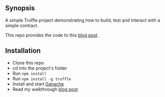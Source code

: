 ## Synopsis

A simple Truffle project demonstrating how to build, test and interact with a simple contract.

This repo provides the code to this [blog post](http://codebyz.com/make-the-leap-from-webapps-to-dapps/).

## Installation

* Clone this repo
* cd into the project's folder
* Run `npm install`
* Run `npm install -g truffle`
* Install and start [Ganache](https://truffleframework.com/ganache)
* Read my walkthrough [blog post](http://codebyz.com/make-the-leap-from-webapps-to-dapps/)
